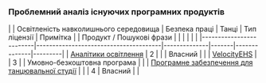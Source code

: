 ### Проблемний аналіз існуючих програмних продуктів
|                          | Освітленість навколишнього середовища | Безпека праці | Танці | Тип ліцензії | Примітка |
| Продукт / Пошукові фрази |                                       |               |       |              |          |
|-------------------------|---------------------------------------|--------------|-------|--------------|---------|
| [Аналітики освітлення](https://lightinganalysts.com/software/visual/visual/) | 2 | | | Власний | |
| [VelocityEHS](https://www.ehs.com/solutions/safety/) | | 3 | | Умовно-безкоштовна програма | |
| [Програмне забезпечення для танцювальної студії](https://info.dancestudio-pro.com/) | | | 4 | Власний | |
